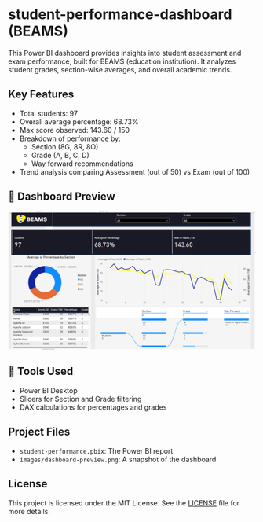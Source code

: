 # student-performance-dashboard (BEAMS)
This Power BI dashboard provides insights into student assessment and exam performance, built for BEAMS (education institution). It analyzes student grades, section-wise averages, and overall academic trends.

## Key Features

- Total students: 97
- Overall average percentage: 68.73%
- Max score observed: 143.60 / 150
- Breakdown of performance by:
  - Section (8G, 8R, 8O)
  - Grade (A, B, C, D)
  - Way forward recommendations
- Trend analysis comparing Assessment (out of 50) vs Exam (out of 100)

## 📸 Dashboard Preview

![Dashboard Preview](BEAMS-dashboard-preview.png)

## 🧰 Tools Used

- Power BI Desktop
- Slicers for Section and Grade filtering
- DAX calculations for percentages and grades

## Project Files

- `student-performance.pbix`: The Power BI report
- `images/dashboard-preview.png`: A snapshot of the dashboard

## License

This project is licensed under the MIT License. See the [LICENSE](LICENSE) file for more details.

